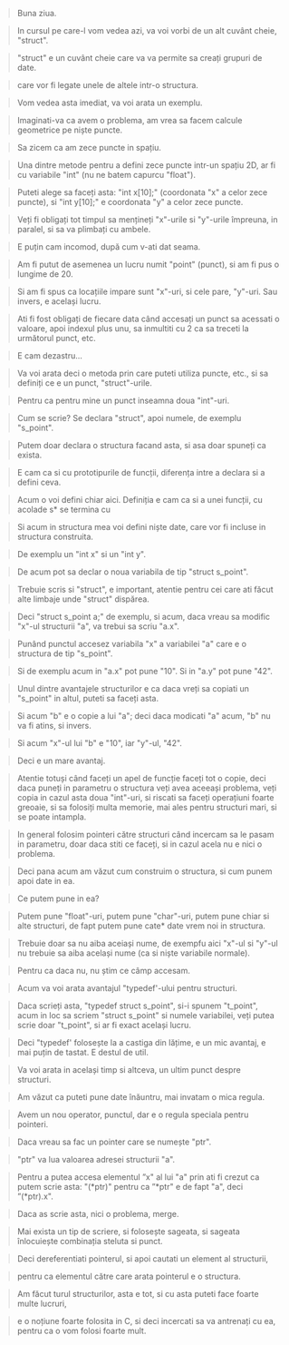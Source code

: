 > Buna ziua. 

> In cursul pe care-l vom vedea azi, va voi vorbi de un alt cuvânt cheie, "struct". 

> "struct" e un cuvânt cheie care va va permite sa creați grupuri de date. 

> care vor fi legate unele de altele intr-o structura. 

> Vom vedea asta imediat, va voi arata un exemplu. 

> Imaginati-va ca avem o problema, am vrea sa facem calcule geometrice pe niște puncte. 

> Sa zicem ca am zece puncte in spațiu. 

> Una dintre metode pentru a defini zece puncte intr-un spațiu 2D, ar fi cu variabile "int" (nu ne batem capurcu "float"). 

> Puteti alege sa faceți asta: "int x[10];" (coordonata "x" a celor zece puncte), si "int y[10];" e coordonata "y" a celor zece puncte.

> Veți fi obligați tot timpul sa mențineți "x"-urile si "y"-urile împreuna, in paralel, si sa va plimbați cu ambele. 

> E puțin cam incomod, după cum v-ati dat seama. 

> Am fi putut de asemenea un lucru numit "point" (punct), si am fi pus o lungime de 20. 

> Si am fi spus ca locațiile impare sunt "x"-uri, si cele pare, "y"-uri. Sau invers, e același lucru. 

> Ati fi fost obligați de fiecare data când accesați un punct sa acessati o valoare, apoi indexul plus unu, sa inmultiti cu 2 ca sa treceti la următorul punct, etc.

> E cam dezastru... 

> Va voi arata deci o metoda prin care puteti utiliza puncte, etc., si sa definiți ce e un punct, "struct"-urile. 

> Pentru ca pentru mine un punct inseamna doua "int"-uri. 

> Cum se scrie? Se declara "struct", apoi numele, de exemplu "s_point". 

> Putem doar declara o structura facand asta, si asa doar spuneți ca exista. 

> E cam ca si cu prototipurile de funcții, diferența intre a declara si a defini ceva. 

> Acum o voi defini chiar aici. Definiția e cam ca si a unei funcții, cu acolade	s* se termina cu 

> Si acum in structura mea voi defini niște date, care vor fi incluse in structura construita. 

> De exemplu un "int x" si un "int y". 

> De acum pot sa declar o noua variabila de tip "struct s_point". 

> Trebuie scris si "struct", e important, atentie pentru cei care ati făcut alte limbaje unde "struct" dispărea. 

> Deci "struct s_point a;" de exemplu, si acum, daca vreau sa modific "x"-ul structurii "a", va trebui sa scriu "a.x".

> Punând punctul accesez variabila "x" a variabilei "a" care e o structura de tip "s_point". 

> Si de exemplu acum in "a.x" pot pune "10". Si in "a.y" pot pune "42". 

> Unul dintre avantajele structurilor e ca daca vreți sa copiati un "s_point" in altul, puteti sa faceți asta.

> Si acum "b" e o copie a lui "a"; deci daca modicati "a" acum, "b" nu va fi atins, si invers. 

> Si acum "x"-ul lui "b" e "10", iar "y"-ul, "42". 

> Deci e un mare avantaj. 

> Atentie totuși când faceți un apel de funcție faceți tot o copie, deci daca puneți in parametru o structura veți avea aceeași problema, veți copia in cazul asta doua "int"-uri, si riscati sa faceți operațiuni foarte greoaie, si sa folosiți multa memorie, mai ales pentru structuri mari, si se poate intampla. 

> In general folosim pointeri către structuri când incercam sa le pasam in parametru, doar daca stiti ce faceți, si in cazul acela nu e nici o problema. 

> Deci pana acum am văzut cum construim o structura, si cum punem apoi date in ea. 

> Ce putem pune in ea? 

> Putem pune "float"-uri, putem pune "char"-uri, putem pune chiar si alte structuri, de fapt putem pune cate* date vrem noi in structura. 

> Trebuie doar sa nu aiba aceiași nume, de exempfu aici "x"-ul si "y"-ul nu trebuie sa aiba același nume (ca si niște variabile normale). 

> Pentru ca daca nu, nu știm ce câmp accesam. 

> Acum va voi arata avantajul "typedef'-ului pentru structuri. 

> Daca scrieți asta, "typedef struct s_point", si-i spunem "t_point", acum in loc sa scriem "struct s_point" si numele variabilei, veți putea scrie doar "t_point", si ar fi exact același lucru. 

> Deci "typedef' folosește la a castiga din lățime, e un mic avantaj, e mai puțin de tastat. E destul de util.

> Va voi arata in același timp si altceva, un ultim punct despre structuri. 

> Am văzut ca puteti pune date înăuntru, mai invatam o mica regula. 

> Avem un nou operator, punctul, dar e o regula speciala pentru pointeri. 

> Daca vreau sa fac un pointer care se numește "ptr". 

> "ptr" va lua valoarea adresei structurii "a". 

> Pentru a putea accesa elementul ”x" al lui "a" prin ati fi crezut ca putem scrie asta: "(*ptr)" pentru ca ”*ptr" e de fapt "a", deci ”(*ptr).x". 

> Daca as scrie asta, nici o problema, merge. 

> Mai exista un tip de scriere, si folosește sageata, si sageata înlocuiește combinația steluta si punct. 

> Deci dereferentiati pointerul, si apoi cautati un element al structurii, 

> pentru ca elementul către care arata pointerul e o structura. 

> Am făcut turul structurilor, asta e tot, si cu asta puteti face foarte multe lucruri, 

> e o noțiune foarte folosita in C, si deci incercati sa va antrenați cu ea, pentru ca o vom folosi foarte mult.